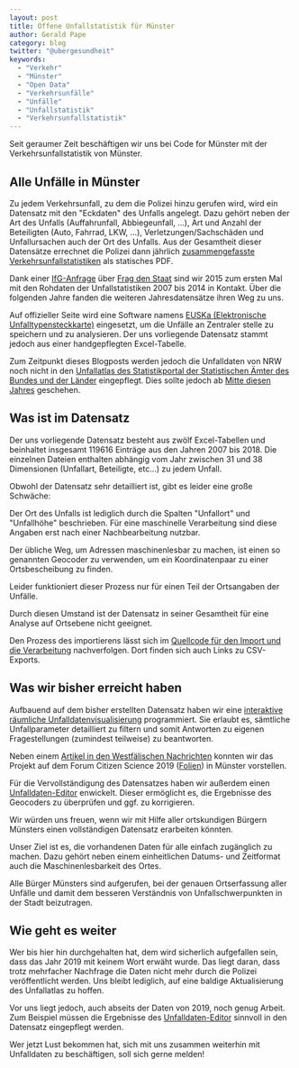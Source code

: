 ```yaml
---
layout: post
title: Offene Unfallstatistik für Münster
author: Gerald Pape
category: blog
twitter: "@ubergesundheit"
keywords:
  - "Verkehr"
  - "Münster"
  - "Open Data"
  - "Verkehrsunfälle"
  - "Unfälle"
  - "Unfallstatistik"
  - "Verkehrsunfallstatistik"
---
```


Seit geraumer Zeit beschäftigen wir uns bei Code for Münster mit der
Verkehrsunfallstatistik von Münster.

## Alle Unfälle in Münster

Zu jedem Verkehrsunfall, zu dem die Polizei hinzu gerufen wird, wird ein
Datensatz mit den "Eckdaten" des Unfalls angelegt. Dazu gehört neben der Art
des Unfalls (Auffahrunfall, Abbiegeunfall, ...),
Art und Anzahl der Beteiligten (Auto, Fahrrad, LKW, ...),
Verletzungen/Sachschäden und Unfallursachen auch der Ort des Unfalls. Aus der
Gesamtheit dieser Datensätze errechnet die Polizei dann jährlich
[zusammengefasste Verkehrsunfallstatistiken](https://muenster.polizei.nrw/polizeiliche-verkehrsunfallstatistik-4)
als statisches PDF.

Dank einer
[IfG-Anfrage](https://de.wikipedia.org/wiki/Informationsfreiheitsgesetz)
über
[Frag den Staat](https://fragdenstaat.de/anfrage/rohdaten-der-verkehrsunfallstatistik-munster/)
sind wir 2015 zum ersten Mal mit den Rohdaten der Unfallstatistiken 2007 bis
2014 in Kontakt. Über die folgenden Jahre fanden die weiteren Jahresdatensätze
ihren Weg zu uns.

Auf offizieller Seite wird eine Software namens [EUSKa (Elektronische Unfalltypensteckkarte)]
eingesetzt, um die Unfälle an Zentraler stelle zu speichern und zu analysieren.
Der uns vorliegende Datensatz stammt jedoch aus einer handgepflegten Excel-Tabelle.

Zum Zeitpunkt dieses Blogposts werden jedoch die Unfalldaten von NRW noch nicht in den
[Unfallatlas des Statistikportal der Statistischen Ämter des Bundes und der Länder](https://unfallatlas.statistikportal.de/)
eingepflegt. Dies sollte jedoch ab [Mitte diesen Jahres] geschehen.

## Was ist im Datensatz

Der uns vorliegende Datensatz besteht aus zwölf Excel-Tabellen und beinhaltet
insgesamt 119616 Einträge aus den Jahren 2007 bis 2018.
Die einzelnen Dateien enthalten abhängig vom Jahr zwischen
31 und 38 Dimensionen (Unfallart, Beteiligte, etc...) zu jedem Unfall.

Obwohl der Datensatz sehr detailliert ist, gibt es leider eine große Schwäche:

Der Ort des Unfalls ist lediglich durch die Spalten "Unfallort" und
"Unfallhöhe" beschrieben. Für eine maschinelle Verarbeitung sind diese Angaben
erst nach einer Nachbearbeitung nutzbar.

Der übliche Weg, um Adressen maschinenlesbar zu machen, ist einen so
genannten Geocoder zu verwenden, um ein Koordinatenpaar zu einer
Ortsbescheibung zu finden.

Leider funktioniert dieser Prozess nur für einen Teil der Ortsangaben der
Unfälle.

Durch diesen Umstand ist der Datensatz in seiner Gesamtheit für eine Analyse
auf Ortsebene nicht geeignet.

Den Prozess des importierens lässt sich im
[Quellcode für den Import und die Verarbeitung](https://github.com/codeformuenster/verkehrsunfaelle)
nachverfolgen. Dort finden sich auch Links zu CSV-Exports.

## Was wir bisher erreicht haben

Aufbauend auf dem bisher erstellten Datensatz haben wir eine
[interaktive räumliche Unfalldatenvisualisierung](https://crashes.codeformuenster.org/)
programmiert. Sie erlaubt es, sämtliche Unfallparameter detailliert zu filtern und
somit Antworten zu eigenen Fragestellungen (zumindest teilweise) zu beantworten.

Neben einem [Artikel in den Westfälischen Nachrichten] konnten wir das Projekt auf dem Forum Citizen Science 2019 ([Folien]) in Münster vorstellen.

Für die Vervollständigung des Datensatzes haben wir außerdem einen [Unfalldaten-Editor] enwickelt.
Dieser ermöglicht es, die Ergebnisse des Geocoders zu überprüfen und ggf. zu korrigieren.

Wir würden uns freuen, wenn wir mit Hilfe aller ortskundigen Bürgern Münsters einen
vollständigen Datensatz erarbeiten könnten.

Unser Ziel ist es, die vorhandenen Daten für alle einfach zugänglich zu machen.
Dazu gehört neben einem einheitlichen Datums- und Zeitformat auch die
Maschinenlesbarkeit des Ortes.

Alle Bürger Münsters sind aufgerufen, bei der genauen Ortserfassung aller Unfälle und damit dem besseren
Verständnis von Unfallschwerpunkten in der Stadt beizutragen.

## Wie geht es weiter

Wer bis hier hin durchgehalten hat, dem wird sicherlich aufgefallen sein, dass das Jahr 2019 mit keinem Wort erwäht wurde.
Das liegt daran, dass trotz mehrfacher Nachfrage die Daten nicht mehr durch die Polizei veröffentlicht werden.
Uns bleibt lediglich, auf eine baldige Aktualisierung des Unfallatlas zu hoffen.

Vor uns liegt jedoch, auch abseits der Daten von 2019, noch genug Arbeit. Zum Beispiel müssen die Ergebnisse des
[Unfalldaten-Editor] sinnvoll in den Datensatz eingepflegt werden.

Wer jetzt Lust bekommen hat, sich mit uns zusammen weiterhin mit Unfalldaten zu beschäftigen, soll sich gerne melden!

[EUSKa (Elektronische Unfalltypensteckkarte)]: https://polizei.nrw/artikel/unfallhaeufungsstellen-erkennen-mit-euska
[Mitte diesen Jahres]: https://kleineanfragen.de/nordrhein-westfalen/17/7085-wann-kommen-die-daten-aus-nrw-in-den-unfallatlas-der-statistischen-aemter-des-bundes-und-der-laender
[Artikel in den Westfälischen Nachrichten]: https://www.wn.de/Muenster/Stadtteile/Hiltrup/4007359-Interaktive-Unfallkarte-zeigt-Gefahrenpunkte-in-Hiltrup-Hier-kracht-es-am-Haeufigsten
[Folien]: https://github.com/codeformuenster/crashes-shiny/blob/master/doc/vortrag_forum_citizen_science_september_2019/PVI_Terstiege_SichererRadfahren_26Sep.pdf
[Unfalldaten-Editor]: https://crashes-editor.codeformuenster.org/

